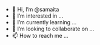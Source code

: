 - 👋 Hi, I’m @samaita
- 👀 I’m interested in ...
- 🌱 I’m currently learning ...
- 💞️ I’m looking to collaborate on ...
- 📫 How to reach me ...

<!---
samaita/samaita is a ✨ special ✨ repository because its `README.md` (this file) appears on your GitHub profile.
You can click the Preview link to take a look at your changes.
--->
